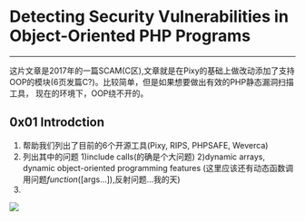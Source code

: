 # Detecting Security Vulnerabilities in Object-Oriented PHP Programs
---
这片文章是2017年的一篇SCAM(C区),文章就是在Pixy的基础上做改动添加了支持OOP的模块(6页发篇C?)。比较简单，但是如果想要做出有效的PHP静态漏洞扫描工具， 现在的环境下，OOP绕不开的。

## 0x01 Introdction
1. 帮助我们列出了目前的6个开源工具(Pixy, RIPS, PHPSAFE, Weverca)
2. 列出其中的问题 1)include calls(的确是个大问题) 2)dynamic arrays, dynamic object-oriented programming features (这里应该还有动态函数调用问题$function([$args...]),反射问题...我的天)
3.
![](https://tva1.sinaimg.cn/large/007S8ZIlly1gh02605wkoj313t0bl11f.jpg)

